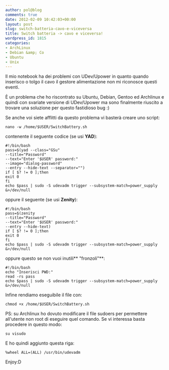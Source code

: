 ```yaml
---
author: pol@blog
comments: true
date: 2012-02-09 10:42:03+00:00
layout: post
slug: switch-batteria-cavo-e-viceversa
title: Switch batteria -> cavo e viceversa!
wordpress_id: 1815
categories:
- ArchLinux
- Debian &amp; Co
- Ubuntu
- Unix
---
```


Il mio notebook ha dei problemi con UDev/Upower in quanto quando inserisco o tolgo il cavo il gestore alimentazione non mi riconosce questi eventi.

È un problema che ho riscontrato su Ubuntu, Debian, Gentoo ed Archlinux e quindi con svariate versione di UDev/Upower ma sono finalmente riuscito a trovare una soluzione per questo fastidioso bug :)

Se anche voi siete afflitti da questo problema vi basterà creare uno script:

    
    nano -w /home/$USER/SwitchBattery.sh


contenente il seguente codice (se usi **YAD**):

    
    #!/bin/bash
    pass=$(yad --class="GSu" 
    --title="Password" 
    --text="Enter '$USER' password:" 
    --image="dialog-password" 
    --entry --hide-text --separator="")
    if [ $? != 0 ];then
    exit 0
    fi
    echo $pass | sudo -S udevadm trigger --subsystem-match=power_supply &>/dev/null


oppure il seguente (se usi **Zenity**):

    
    #!/bin/bash
    pass=$(zenity 
    --title="Password" 
    --text="Enter '$USER' password:" 
    --entry --hide-text)
    if [ $? != 0 ];then
    exit 0
    fi
    echo $pass | sudo -S udevadm trigger --subsystem-match=power_supply &>/dev/null


oppure questo se non vuoi inutili** "fronzoli"**:

    
    #!/bin/bash
    echo "Inserisci PWD:"
    read -rs pass
    echo $pass | sudo -S udevadm trigger --subsystem-match=power_supply &>/dev/null


Infine rendiamo eseguibile il file con:

    
    chmod +x /home/$USER/SwitchBattery.sh




PS: su Archlinux ho dovuto modificare il file sudoers per permettere all'utente non root di eseguire quel comando. Se vi interessa basta procedere in questo modo:


`su
visudo`


E ho quindi aggiunto questa riga:


`%wheel ALL=(ALL) /usr/bin/udevadm`




Enjoy:D
